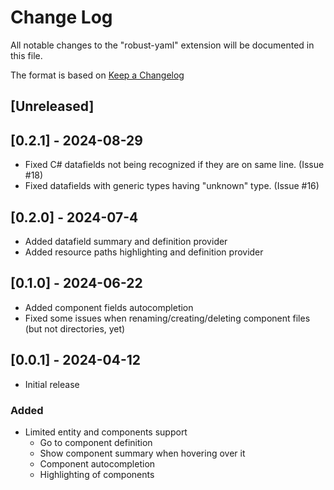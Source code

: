# Change Log

All notable changes to the "robust-yaml" extension will be documented in this file.

The format is based on [Keep a Changelog](https://keepachangelog.com/en/1.1.0/)

## [Unreleased]

## [0.2.1] - 2024-08-29

* Fixed C# datafields not being recognized if they are on same line. (Issue #18)
* Fixed datafields with generic types having "unknown" type. (Issue #16)

## [0.2.0] - 2024-07-4

* Added datafield summary and definition provider
* Added resource paths highlighting and definition provider

## [0.1.0] - 2024-06-22

* Added component fields autocompletion
* Fixed some issues when renaming/creating/deleting component files (but not directories, yet)

## [0.0.1] - 2024-04-12

* Initial release

### Added

* Limited entity and components support
  * Go to component definition
  * Show component summary when hovering over it
  * Component autocompletion
  * Highlighting of components
